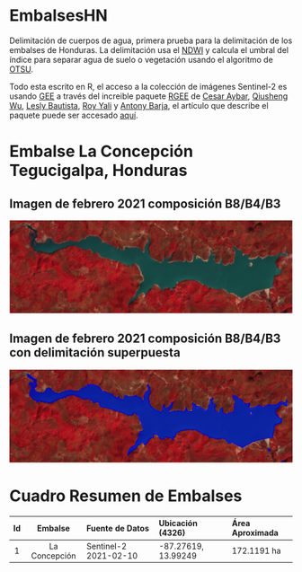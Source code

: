 # EmbalsesHN

Delimitación de cuerpos de agua, primera prueba para la delimitación de los embalses de Honduras. La delimitación usa el [NDWI](https://en.wikipedia.org/wiki/Normalized_difference_water_index) y calcula el umbral del índice para separar agua de suelo o vegetación usando el algoritmo de [OTSU](https://en.wikipedia.org/wiki/Otsu%27s_method).

Todo esta escrito en R, el acceso a la colección de imágenes Sentinel-2 es usando [GEE](https://www.sciencedirect.com/science/article/pii/S0034425717302900) a través del increible paquete [RGEE](https://csaybar.github.io/rgee-examples/) de [Cesar Aybar](https://csaybar.github.io/), [Qiusheng Wu](https://geography.utk.edu/about-us/faculty/dr-qiusheng-wu/), [Lesly Bautista](https://orcid.org/0000-0003-3523-8687), [Roy Yali](https://ryali93.github.io/en/) y [Antony Barja](https://github.com/ambarja), el artículo que describe el paquete puede ser accesado [aquí](https://joss.theoj.org/papers/10.21105/joss.02272). 

# Embalse La Concepción Tegucigalpa, Honduras

## Imagen de febrero 2021 composición B8/B4/B3

![](imagenes/uno.png?raw=true)

## Imagen de febrero 2021 composición B8/B4/B3 con delimitación superpuesta

![](imagenes/dos.png?raw=true)


# Cuadro Resumen de Embalses

| Id | Embalse | Fuente de Datos | Ubicación (4326) | Área Aproximada |
| :---: | :---: | :--- | :--- | :---|
| 1 | La Concepción | Sentinel-2 2021-02-10 | -87.27619, 13.99249  | 172.1191 ha|
